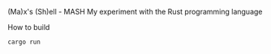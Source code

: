 (Ma)x's (Sh)ell - MASH
My experiment with the Rust programming language

How to build
```
cargo run
```
